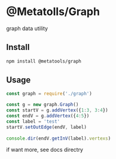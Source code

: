 # @Metatolls/Graph

graph data  utility

## Install

```bash
npm install @metatools/graph 

```

## Usage

```javascript
const graph = require('./graph')

const g = new graph.Graph()
const startV = g.addVertex({1:3, 3:4})
const endV = g.addVertex({4:5})
const label = 'test'
startV.setOutEdge(endV, label)
        
console.dir(endV.getInV(label).vertexs)

```

if want  more, see docs directry